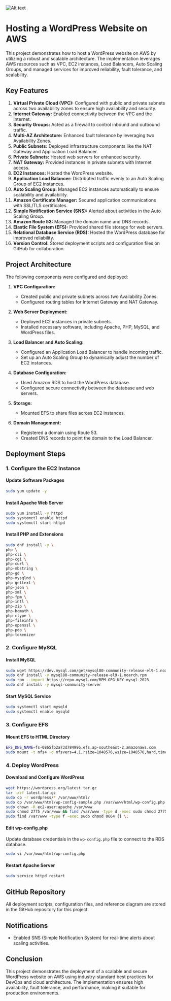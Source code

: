 ![Alt text](/Deploy-a-WordPress-Website-on-AWS.png)


# Hosting a WordPress Website on AWS

This project demonstrates how to host a WordPress website on AWS by utilizing a robust and scalable architecture. The implementation leverages AWS resources such as VPC, EC2 instances, Load Balancers, Auto Scaling Groups, and managed services for improved reliability, fault tolerance, and scalability.

## Key Features

1. **Virtual Private Cloud (VPC):** Configured with public and private subnets across two availability zones to ensure high availability and security.
2. **Internet Gateway:** Enabled connectivity between the VPC and the Internet.
3. **Security Groups:** Acted as a firewall to control inbound and outbound traffic.
4. **Multi-AZ Architecture:** Enhanced fault tolerance by leveraging two Availability Zones.
5. **Public Subnets:** Deployed infrastructure components like the NAT Gateway and Application Load Balancer.
6. **Private Subnets:** Hosted web servers for enhanced security.
7. **NAT Gateway:** Provided instances in private subnets with Internet access.
8. **EC2 Instances:** Hosted the WordPress website.
9. **Application Load Balancer:** Distributed traffic evenly to an Auto Scaling Group of EC2 instances.
10. **Auto Scaling Group:** Managed EC2 instances automatically to ensure scalability and availability.
11. **Amazon Certificate Manager:** Secured application communications with SSL/TLS certificates.
12. **Simple Notification Service (SNS):** Alerted about activities in the Auto Scaling Group.
13. **Amazon Route 53:** Managed the domain name and DNS records.
14. **Elastic File System (EFS):** Provided shared file storage for web servers.
15. **Relational Database Service (RDS):** Hosted the WordPress database for improved reliability.
16. **Version Control:** Stored deployment scripts and configuration files on GitHub for collaboration.

## Project Architecture

The following components were configured and deployed:

1. **VPC Configuration:**
   - Created public and private subnets across two Availability Zones.
   - Configured routing tables for Internet Gateway and NAT Gateway.

2. **Web Server Deployment:**
   - Deployed EC2 instances in private subnets.
   - Installed necessary software, including Apache, PHP, MySQL, and WordPress files.

3. **Load Balancer and Auto Scaling:**
   - Configured an Application Load Balancer to handle incoming traffic.
   - Set up an Auto Scaling Group to dynamically adjust the number of EC2 instances.

4. **Database Configuration:**
   - Used Amazon RDS to host the WordPress database.
   - Configured secure connectivity between the database and web servers.

5. **Storage:**
   - Mounted EFS to share files across EC2 instances.

6. **Domain Management:**
   - Registered a domain using Route 53.
   - Created DNS records to point the domain to the Load Balancer.

## Deployment Steps

### 1. Configure the EC2 Instance

#### Update Software Packages
```bash
sudo yum update -y
```

#### Install Apache Web Server
```bash
sudo yum install -y httpd
sudo systemctl enable httpd
sudo systemctl start httpd
```

#### Install PHP and Extensions
```bash
sudo dnf install -y \
php \
php-cli \
php-cgi \
php-curl \
php-mbstring \
php-gd \
php-mysqlnd \
php-gettext \
php-json \
php-xml \
php-fpm \
php-intl \
php-zip \
php-bcmath \
php-ctype \
php-fileinfo \
php-openssl \
php-pdo \
php-tokenizer
```

### 2. Configure MySQL

#### Install MySQL
```bash
sudo wget https://dev.mysql.com/get/mysql80-community-release-el9-1.noarch.rpm
sudo dnf install -y mysql80-community-release-el9-1.noarch.rpm
sudo rpm --import https://repo.mysql.com/RPM-GPG-KEY-mysql-2023
sudo dnf install -y mysql-community-server
```

#### Start MySQL Service
```bash
sudo systemctl start mysqld
sudo systemctl enable mysqld
```

### 3. Configure EFS

#### Mount EFS to HTML Directory
```bash
EFS_DNS_NAME=fs-0865fb2a73d784996.efs.ap-southeast-2.amazonaws.com
sudo mount -t nfs4 -o nfsvers=4.1,rsize=1048576,wsize=1048576,hard,timeo=600,retrans=2,noresvport "$EFS_DNS_NAME":/ /var/www/html
```

### 4. Deploy WordPress

#### Download and Configure WordPress
```bash
wget https://wordpress.org/latest.tar.gz
tar -xzf latest.tar.gz
sudo cp -r wordpress/* /var/www/html/
sudo cp /var/www/html/wp-config-sample.php /var/www/html/wp-config.php
sudo chown -R ec2-user:apache /var/www
sudo chmod 2775 /var/www && find /var/www -type d -exec sudo chmod 2775 {} \;
sudo find /var/www -type f -exec sudo chmod 0664 {} \;
```

#### Edit wp-config.php
Update database credentials in the `wp-config.php` file to connect to the RDS database.

```bash
sudo vi /var/www/html/wp-config.php
```

#### Restart Apache Server
```bash
sudo service httpd restart
```

## GitHub Repository

All deployment scripts, configuration files, and reference diagram are stored in the GitHub repository for this project.

## Notifications

- Enabled SNS (Simple Notification System) for real-time alerts about scaling activities.

## Conclusion

This project demonstrates the deployment of a scalable and secure WordPress website on AWS using industry-standard best practices for DevOps and cloud architecture. The implementation ensures high availability, fault tolerance, and performance, making it suitable for production environments.

